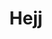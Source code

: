 ---
layout: riddle
title: Hejj
sha256: 09b08aff1a213c73d1e821af7b5f5ef734a05229e48ac037b623f0ad3b496b8a
image: normal_7de7db38d469ef64.png
creator: Varga Petra Anett
year: 2015
---